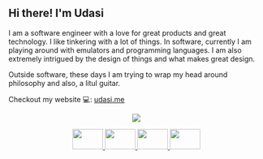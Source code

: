 <link rel="stylesheet" href="https://github.com/udasitharani/udasitharani/blob/master/readme.css" />

<h2>Hi there! I'm Udasi</h2>

I am a software engineer with a love for great products and great technology. I like tinkering with a lot of things. In software, currently I am playing around with emulators and programming languages. I am also extremely intrigued by the design of things and what makes great design.

Outside software, these days I am trying to wrap my head around philosophy and also, a litul guitar.

Checkout my website 💻: [udasi.me](https://udasi.me)
<br/>
<p align="center">
  <img src="https://github-readme-stats-five-lyart.vercel.app/api?username=udasitharani&theme=react&show_icons=true" />
</p>

<p align="center">
    <a target="_blank" href="mailto: yo@udasi.me">
        <img src='https://github.com/udasitharani/udasitharani/blob/master/gmail.svg' width="60" height="40"/>
    </a>
    <a target="_blank" href="https://www.linkedin.com/in/udasitharani">
        <img src='https://github.com/udasitharani/udasitharani/blob/master/linkedin.svg' width="60" height="40"/>
    </a>
    <a target="_blank" href="https://t.me/udasitharani">
        <img src='https://github.com/udasitharani/udasitharani/blob/master/telegram.svg' width="60" height="40"/>
    </a>
    <a target="_blank" href="https://x.com/niftytyro">
        <img src='https://github.com/udasitharani/udasitharani/blob/master/twitter.svg'
        width="60" height="40"/>
    </a>
</p>
